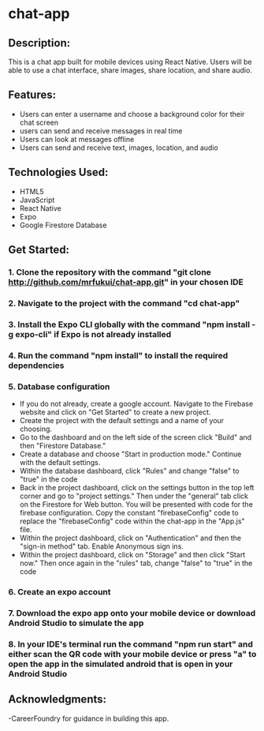 # chat-app

## Description:

This is a chat app built for mobile devices using React Native. Users will be able to use a chat interface, share images, share location, and share audio.

## Features:

- Users can enter a username and choose a background color for their chat screen
- users can send and receive messages in real time
- Users can look at messages offline
- Users can send and receive text, images, location, and audio

## Technologies Used:

- HTML5
- JavaScript
- React Native
- Expo
- Google Firestore Database

## Get Started:

### 1. Clone the repository with the command "git clone http://github.com/mrfukui/chat-app.git" in your chosen IDE

### 2. Navigate to the project with the command "cd chat-app"

### 3. Install the Expo CLI globally with the command "npm install -g expo-cli" if Expo is not already installed

### 4. Run the command "npm install" to install the required dependencies

### 5. Database configuration

- If you do not already, create a google account. Navigate to the Firebase website and click on "Get Started" to create a new project.
- Create the project with the default settings and a name of your choosing.
- Go to the dashboard and on the left side of the screen click "Build" and then "Firestore Database."
- Create a database and choose "Start in production mode." Continue with the default settings.
- Within the database dashboard, click "Rules" and change "false" to "true" in the code
- Back in the project dashboard, click on the settings button in the top left corner and go to "project settings." Then under the "general" tab click on the Firestore for Web button. You will be presented with code for the firebase configuration. Copy the constant "firebaseConfig" code to replace the "firebaseConfig" code within the chat-app in the "App.js" file.
- Within the project dashboard, click on "Authentication" and then the "sign-in method" tab. Enable Anonymous sign ins.
- Within the project dashboard, click on "Storage" and then click "Start now." Then once again in the "rules" tab, change "false" to "true" in the code

### 6. Create an expo account

### 7. Download the expo app onto your mobile device or download Android Studio to simulate the app

### 8. In your IDE's terminal run the command "npm run start" and either scan the QR code with your mobile device or press "a" to open the app in the simulated android that is open in your Android Studio

## Acknowledgments:

-CareerFoundry for guidance in building this app.
